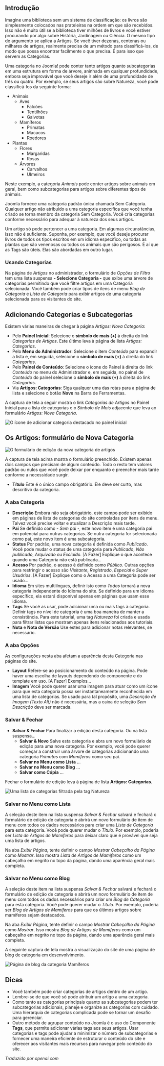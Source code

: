 <!-- Filename: J4.x:Create_and_Manage_Article_Categories / Display title: Artigos: Categorias  -->

## Introdução

Imagine uma biblioteca sem um sistema de classificação: os livros são simplesmente colocados nas prateleiras na ordem em que são recebidos. Isso não é muito útil se a biblioteca tiver milhões de livros e você estiver procurando por algo sobre História, Jardinagem ou Ciência. O mesmo tipo de argumento se aplica a Artigos. Se você tiver dezenas, centenas ou milhares de artigos, realmente precisa de um método para classificá-los, de modo que possa encontrar facilmente o que precisa. É para isso que servem as Categorias.

Uma categoria no Joomla! pode conter tanto artigos quanto subcategorias em uma estrutura em forma de árvore, aninhada em qualquer profundidade, embora seja improvável que você deseje ir além de uma profundidade de três ou quatro. Por exemplo, se seus artigos são sobre Natureza, você pode classificá-los da seguinte forma:

- Animais
  - Aves
    - Falcões
    - Tentilhões
    - Gaivotas
  - Mamíferos
    - Primatas
    - Macacos
    - Roedores
- Plantas
  - Flores
    - Margaridas
    - Rosas
  - Árvores
    - Carvalhos
    - Ulmeiros

Neste exemplo, a categoria *Animais* pode conter artigos sobre animais em geral, bem como subcategorias para artigos sobre diferentes tipos de animais.

Joomla fornece uma categoria padrão única chamada Sem Categoria. Qualquer artigo não atribuído a uma categoria específica que você tenha criado se torna membro da categoria Sem Categoria. Você cria categorias conforme necessário para adequar à natureza dos seus artigos.

Um artigo só pode pertencer a uma categoria. Em algumas circunstâncias, isso não é suficiente. Suponha, por exemplo, que você deseje procurar livros de todos os tipos escritos em um idioma específico, ou todas as plantas que são venenosas ou todos os animais que são perigosos. É aí que as Tags são úteis. Elas são abordadas em outro lugar.

### Usando Categorias

Na página de *Artigos* no administrador, o formulário de *Opções de Filtro* tem uma lista suspensa **- Selecione Categoria -** que exibe uma árvore de categorias permitindo que você filtre artigos em uma Categoria selecionada. Você também pode criar tipos de itens de menu *Blog de Categoria* e *Lista de Categoria* para exibir artigos de uma categoria selecionada para os visitantes do site.

## Adicionando Categorias e Subcategorias

Existem várias maneiras de chegar à página *Artigos: Nova Categoria*:

- Pelo **Painel Inicial**: Selecione o **símbolo de mais (+)** à direita do link *Categorias de Artigos*. Este último leva à página de lista *Artigos: Categorias*.
- Pelo **Menu do Administrador**: Selecione o item *Conteúdo* para expandir a lista e, em seguida, selecione o **símbolo de mais (+)** à direita do link *Categorias*.
- Pelo **Painel de Conteúdo**: Selecione o ícone do Painel à direita do link *Conteúdo* no menu do Administrador e, em seguida, no painel de *Conteúdo* do painel selecione o **símbolo de mais (+)** à direita do link *Categorias*.
- Via **Artigos: Categorias**: Siga qualquer uma das rotas para a página de lista e selecione o botão **Novo** na Barra de Ferramentas.

A captura de tela a seguir mostra o link *Categorias de Artigos* no Painel Inicial para a lista de categorias e o *Símbolo de Mais* adjacente que leva ao formulário *Artigos: Nova Categoria*.

![O ícone de adicionar categoria destacado no painel inicial](../../../en/images/articles/category-add-via-home-dashboard.png)

## Os Artigos: formulário de Nova Categoria

![O formulário de edição da nova categoria de artigos](../../../en/images/getting-started/article-category-edit.png)

A captura de tela acima mostra o formulário preenchido. Existem apenas dois campos que precisam de algum conteúdo. Todo o resto tem valores padrão ou nulos que você pode deixar por enquanto e preencher mais tarde conforme a necessidade surgir.

- **Título** Este é o único campo obrigatório. Ele deve ser curto, mas descritivo da categoria.

### A aba Categoria

- **Descrição** Embora não seja obrigatório, este campo pode ser exibido em páginas de lista de categorias do site controladas por itens de menu. Talvez você precise voltar e atualizar a Descrição mais tarde.
- **Pai** Se definido como *- Sem pai -*, este novo item é uma categoria pai em potencial para outras categorias. Se outra categoria for selecionada como pai, este novo item é uma subcategoria.
- **Status** Por padrão, uma nova categoria é definida como *Publicado*. Você pode mudar o status de uma categoria para *Publicado*, *Não publicado*, *Arquivado* ou *Excluído*.
  [A Fazer] Explique o que acontece quando uma Categoria não está publicada...
- **Acesso** Por padrão, o acesso é definido como *Público*. Outras opções para restringir o acesso são *Visitante*, *Registrado*, *Especial* e *Super Usuários*.
  [A Fazer] Explique como o Acesso a uma Categoria pode ser usado...
- **Idioma** Em sites multilíngues, definir isto como *Todos* tornará a nova categoria independente do Idioma do site. Se definido para um idioma específico, ela estará disponível apenas em páginas que usam esse idioma.
- **Tags** Se você as usar, pode adicionar uma ou mais tags à categoria. Definir tags no nível de categoria é uma boa maneira de manter a consistência. Para este tutorial, uma tag *Natureza* foi criada e usada para filtrar listas que mostram apenas itens relacionados aos tutoriais.
- **Nota** e **Nota de Versão** Use estes para adicionar notas relevantes, se necessário.

### A aba Opções

As configurações nesta aba afetam a aparência desta Categoria nas páginas do site.

- **Layout** Refere-se ao posicionamento do conteúdo na página. Pode haver uma escolha de layouts dependendo do componente e do template em uso.
  [A Fazer] Exemplos...
- **Imagem** Você pode querer usar uma imagem para atuar como um ícone para que esta categoria possa ser instantaneamente reconhecida em uma lista de categorias. Se usado para tal propósito, uma *Descrição de Imagem (Texto Alt)* não é necessária, mas a caixa de seleção *Sem Descrição* deve ser marcada.

### Salvar & Fechar

- **Salvar & Fechar** Para finalizar a edição desta categoria. Ou na lista suspensa...
  - **Salvar & Novo** Salve esta categoria e abra um novo formulário de edição para uma nova categoria. Por exemplo, você pode querer começar a construir uma árvore de categorias adicionando uma categoria *Primatas* com *Mamíferos* como seu pai.
  - **Salvar no Menu como Lista** ...
  - **Salvar no Menu como Blog** ...
  - **Salvar como Cópia** ...

Fechar o formulário de edição leva à página de lista **Artigos: Categorias**.

![Uma lista de categorias filtrada pela tag Natureza](../../../en/images/articles/categories-list.png)

### Salvar no Menu como Lista

A seleção deste item na lista suspensa *Salvar & Fechar* salvará e fechará o formulário de edição de categoria e abrirá um novo formulário de item de menu com todos os dados necessários para criar uma *Lista de Categoria* para esta categoria. Você pode querer mudar o *Título*. Por exemplo, poderia ser *Lista de Artigos de Mamíferos* para deixar claro que é provável que seja uma lista de artigos.

Na aba *Exibir Página*, tente definir o campo *Mostrar Cabeçalho da Página* como *Mostrar*. Isso mostra *Lista de Artigos de Mamíferos* como um cabeçalho em negrito no topo da página, dando uma aparência geral mais completa.

### Salvar no Menu como Blog

A seleção deste item na lista suspensa *Salvar & Fechar* salvará e fechará o formulário de edição de categoria e abrirá um novo formulário de item de menu com todos os dados necessários para criar um *Blog de Categoria* para esta categoria. Você pode querer mudar o *Título*. Por exemplo, poderia ser *Blog de Artigos de Mamíferos* para que os últimos artigos sobre mamíferos sejam destacados.

Na aba *Exibir Página*, tente definir o campo *Mostrar Cabeçalho da Página* como *Mostrar*. Isso mostra *Blog de Artigos de Mamíferos* como um cabeçalho em negrito no topo da página, dando uma aparência geral mais completa.

A seguinte captura de tela mostra a visualização do site de uma página de blog de categoria em desenvolvimento.

![Página de blog da categoria Mamíferos](../../../en/images/articles/article-mammals-articles-blog-site-view.png)

## Dicas

- Você também pode criar categorias de artigos dentro de um artigo.
- Lembre-se de que você só pode atribuir um artigo a uma categoria.
- Como tanto as categorias principais quanto as subcategorias podem ter
  subcategorias adicionais, planeje e organize as categorias com cuidado. 
  Uma hierarquia de categorias complicada pode se tornar um desafio para gerenciar.
- Outro método de agrupar conteúdo no Joomla é o uso do Componente 
  **Tags**, que permite adicionar várias tags aos seus artigos. 
  Usar categorias e tags pode ajudar a minimizar o número de 
  subcategorias e fornecer uma maneira eficiente de estruturar o 
  conteúdo do site e oferecer aos visitantes mais recursos para navegar 
  pelo conteúdo do site.

*Traduzido por openai.com*

